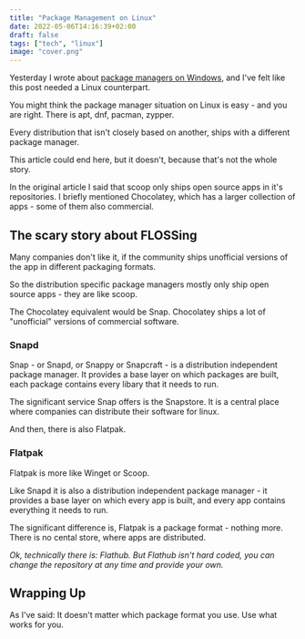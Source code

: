 ```yaml
---
title: "Package Management on Linux"
date: 2022-05-06T14:16:39+02:00
draft: false
tags: ["tech", "linux"]
image: "cover.png"
---
```

Yesterday I wrote about [package managers on Windows](https://darkshark9k.ml/p/package-management-on-windows/), and I've felt like this post needed a Linux counterpart.

You might think the package manager situation on Linux is easy - and you are right.
There is apt, dnf, pacman, zypper.

Every distribution that isn't closely based on another, ships with a different package manager. 

This article could end here, but it doesn't, because that's not the whole story.

In the original article I said that scoop only ships open source apps in it's repositories.
I briefly mentioned Chocolatey, which has a larger collection of apps - some of them also commercial.

## The scary story about FLOSSing
Many companies don't like it, if the community ships unofficial versions of the app in different packaging formats.

So the distribution specific package managers mostly only ship open source apps - they are like scoop.

The Chocolatey equivalent would be Snap. Chocolatey ships a lot of "unofficial" versions of commercial software.

### Snapd
Snap - or Snapd, or Snappy or Snapcraft - is a distribution independent package manager.
It provides a base layer on which packages are built, each package contains every libary that it needs to run.

The significant service Snap offers is the Snapstore. It is a central place where companies can distribute their software for linux.

And then, there is also Flatpak.

### Flatpak
Flatpak is more like Winget or Scoop.

Like Snapd it is also a distribution independent package manager - it provides a base layer on which every app is built, and every app contains everything it needs to run.

The significant difference is, Flatpak is a package format - nothing more. There is no cental store, where apps are distributed.

*Ok, technically there is: Flathub. But Flathub isn't hard coded, you can change the repository at any time and provide your own.*

## Wrapping Up
As I've said: It doesn't matter which package format you use.
Use what works for you.